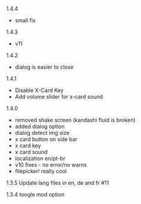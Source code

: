 1.4.4
- small fix

1.4.3
- v11

1.4.2
- dialog is easier to close

1.4.1
- Disable X-Card Key
-  Add volume slider for x-card sound

1.4.0
- removed shake screen (kandashi fluid is broken)
- added dialog option
- dialog detect img size
- x card button on side bar
- x card key
- x card sound
- localization en/pt-br 
- v10 fixes - no error/no warns
- filepicker! really cool

1.3.5
Update lang files in en, de and fr #11

1.3.4
toogle mod option